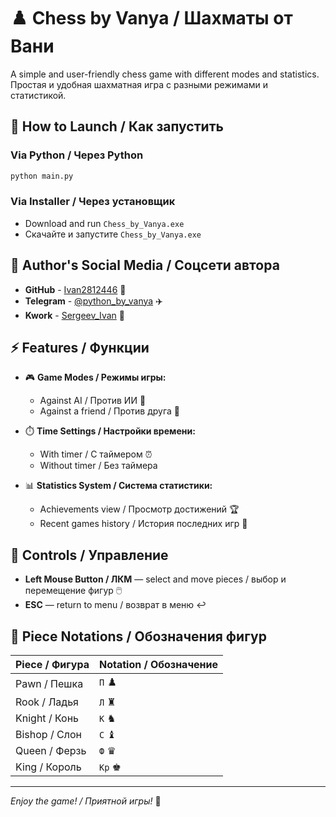 # ♟️ Chess by Vanya / Шахматы от Вани

A simple and user-friendly chess game with different modes and statistics.  
Простая и удобная шахматная игра с разными режимами и статистикой.

## 🚀 How to Launch / Как запустить

### **Via Python / Через Python**
```bash
python main.py
```

### **Via Installer / Через установщик**
- Download and run `Chess_by_Vanya.exe`  
- Скачайте и запустите `Chess_by_Vanya.exe`

## 📱 Author's Social Media / Соцсети автора

* **GitHub** - [Ivan2812446](https://github.com/Ivan2812446) 🐙
* **Telegram** - [@python_by_vanya](https://t.me/python_by_vanya) ✈️
* **Kwork** - [Sergeev_Ivan](https://kwork.ru/user/Sergeev_Ivan) 💼

## ⚡ Features / Функции

* 🎮 **Game Modes / Режимы игры:**
  - Against AI / Против ИИ 🤖
  - Against a friend / Против друга 👥

* ⏱️ **Time Settings / Настройки времени:**
  - With timer / С таймером ⏰
  - Without timer / Без таймера

* 📊 **Statistics System / Система статистики:**
  - Achievements view / Просмотр достижений 🏆
  - Recent games history / История последних игр 📜

## 🎯 Controls / Управление

* **Left Mouse Button / ЛКМ** — select and move pieces / выбор и перемещение фигур 🖱️
* **ESC** — return to menu / возврат в меню ↩️

## 📝 Piece Notations / Обозначения фигур

| Piece / Фигура | Notation / Обозначение |
|----------------|------------------------|
| Pawn / Пешка   | `П` ♟️ |
| Rook / Ладья   | `Л` ♜ |
| Knight / Конь  | `К` ♞ |
| Bishop / Слон  | `С` ♝ |
| Queen / Ферзь  | `Ф` ♛ |
| King / Король  | `Кр` ♚ |

---

*Enjoy the game! / Приятной игры!* 🎉
